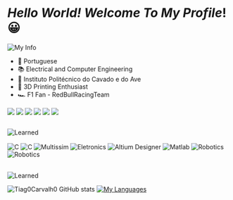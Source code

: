 
# ***Hello World! Welcome To My Profile***! 😀

![My Info](https://img.shields.io/badge/Information-D14836?style=for-the-badge&logo=&logoColor=white)




<ul>
<li>📍  Portuguese</li>
<li>📚 Electrical and Computer Engineering  </li>
<li>🏫 Instituto Politécnico do Cavado e do Ave  </li>
<li>📎  3D Printing Enthusiast </li>
<li>🏎️ F1 Fan - RedBullRacingTeam </li>
</ul>

<div>
<body>
<img align="center" src="https://img.shields.io/badge/Firefox_Browser-FF7139?style=for-the-badge&logo=Firefox-Browser&logoColor=white">
<img align="center" src="https://img.shields.io/badge/Visual_Studio-5C2D91?style=for-the-badge&logo=visual%20studio&logoColor=white">
<img align="center" src="https://img.shields.io/badge/Spotify-1ED760?&style=for-the-badge&logo=spotify&logoColor=white">
<img align="center" src="https://img.shields.io/badge/Intel-Core_i5_9th-0071C5?style=for-the-badge&logo=intel&logoColor=white">
<img align="center" src="https://img.shields.io/badge/NVIDIA-GTX1660TI-76B900?style=for-the-badge&logo=nvidia&logoColor=white">
<img align="center" src="https://img.shields.io/badge/Windows-0078D6?style=for-the-badge&logo=windows&logoColor=white">
<body>
</div>
<br>

![Learned](https://img.shields.io/badge/Knowledge-D14836?style=for-the-badge&logo=&logoColor=white)
<div style="display: inline_block"><br\>
 <img align="center" alt="C" src="https://img.shields.io/badge/C-00599C?style=for-the-badge&logo=c&logoColor=white">
 <img align="center" alt="C" src="https://img.shields.io/badge/C%2B%2B-00599C?style=for-the-badge&logo=c%2B%2B&logoColor=white">
  <img align="center" alt="Multissim" src="https://img.shields.io/badge/Multissim-F7DF1E?style=for-the-badge&logo=logoColor=black">
  <img align="center" alt="Eletronics" src="https://img.shields.io/badge/Eletronics-00B14F?style=for-the-badge&llogoColor=white">
  <img align="center" alt="Altium Designer" src="https://img.shields.io/badge/AltiumDesigner-E34F26?style=for-the-badge&logoColor=white">
  <img align="center" alt="Matlab" src="https://img.shields.io/badge/Matlab-777BB4?style=for-the-badge&logoColor=white">
  <img align="center" alt="Robotics" src="https://img.shields.io/badge/Robotics-000000?style=for-the-badge&logoColor=white">
  <img align="center" alt="Robotics" src="https://img.shields.io/badge/Arduino-00979D?style=for-the-badge&logo=Arduino&logoColor=white">
</div>
<br>

![Learned](https://img.shields.io/badge/Status-D14836?style=for-the-badge&logo=&logoColor=white)

![Tiag0Carvalh0 GitHub stats](https://github-readme-stats.vercel.app/api?username=Tiag0Carvalh0&show_icons=true&theme=dracula)
[![My Languages](https://github-readme-stats.vercel.app/api/top-langs/?username=Tiag0Carvalh0&layout=compact)](https://github.com/anuraghazra/github-readme-stats)


